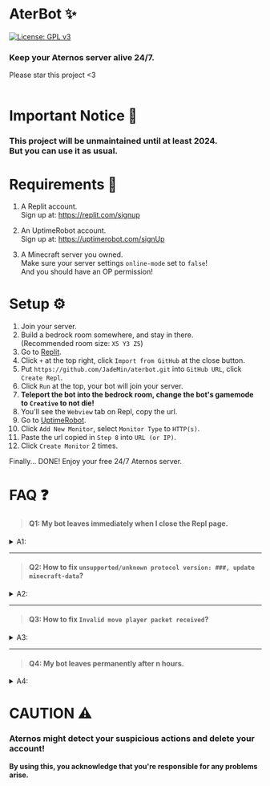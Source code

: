 # AterBot ✨  
[![License: GPL v3](https://img.shields.io/badge/License-GPLv3-blue.svg)](/LICENSE)  
### Keep your Aternos server alive 24/7.
Please star this project <3  
<br/>



# Important Notice 📢
### This project will be unmaintained until at least 2024.<br/>But you can use it as usual.



# Requirements 🎒
1. A Replit account.  
	Sign up at: https://replit.com/signup

2. An UptimeRobot account.  
	Sign up at: https://uptimerobot.com/signUp

3. A Minecraft server you owned.  
	Make sure your server settings ``online-mode`` set to ``false``!  
	And you should have an OP permission!



# Setup ⚙
1. Join your server.
2. Build a bedrock room somewhere, and stay in there.  
(Recommended room size: `X5 Y3 Z5`)
3. Go to [Replit](https://replit.com/).
4. Click `+` at the top right, click `Import from GitHub` at the close button.
5. Put `https://github.com/JadeMin/aterbot.git` into `GitHub URL`, click `Create Repl`.
6. Click `Run` at the top, your bot will join your server.  
7. **Teleport the bot into the bedrock room, change the bot's gamemode to `Creative` to not die!**
8. You'll see the `Webview` tab on Repl, copy the url.
10. Go to [UptimeRobot](https://uptimerobot.com/dashboard).
11. Click `Add New Monitor`, select `Monitor Type` to `HTTP(s)`.
12. Paste the url copied in `Step 8` into `URL (or IP)`.
13. Click `Create Monitor` 2 times.

Finally... DONE! Enjoy your free 24/7 Aternos server.



# FAQ ❓
> #### Q1: My bot leaves immediately when I close the Repl page.
<details><summary>A1:</summary>

Repl projects are automatically turned off when close the window, or after 5 minutes of inactivity.  
And UptimeRobot trying to wake it up in every 5 minutes.  
So you can just leave it even if it's not working for a while.  
</details>

<hr/>

> #### Q2: How to fix `unsupported/unknown protocol version: ###, update minecraft-data`?
<details><summary>A2:</summary>

This project is using the `mineflayer` module.  
**It may not supported on your server version yet.**  
I'm trying to periodically check for updates, so please be patient.
</details>

<hr/>

> #### Q3: How to fix `Invalid move player packet received`?
<details><summary>A3:</summary>

It seems your bot escaped from the bedrock room.    
So you have to wipe the playerdata in your server.  
1. Go to the management page of your Aternos server.
2. Click `Files` in the left section.
3. Delete the `world/playerdata/<UUID>.dat`, `<UUID>.dat_old` file. (the UUID is your bot's UUID)
4. Restart the bot.

**Lock the bot somewhere as soon as possible!**  
**And change the bot's gamemode to `Creative` to not die.**
</details>

<hr/>

> #### Q4: My bot leaves permanently after n hours.
<details><summary>A4:</summary>

Aternos automatically bans AFK players from your server.  
So just unban your bot, if it's banned.
</details>



# CAUTION ⚠
### Aternos might detect your suspicious actions and delete your account!  
**By using this, you acknowledge that you're responsible for any problems arise.**  